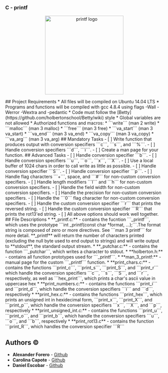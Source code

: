 ### C - printf

<p align="center"><img width="250" src="https://uploads-ssl.webflow.com/5b0fe6b5acd20859e6fbac66/5b1641a1e46275621a2b436d_Holberton-Logo-final.png" alt="printf logo"></a></p>
## Project Requirements
* All files will be compiled on Ubuntu 14.04 LTS
* Programs and functions will be compiled with gcc 4.8.4 using flags -Wall -Werror -Wextra and -pedantic
* Code must follow the [Betty](https://github.com/holbertonschool/Betty/wiki) style
* Global variables are not allowed
* Authorized functions and macros:
  * ```write``` (man 2 write)
  * ```malloc``` (man 3 malloc)
  * ```free``` (man 3 free)
  * ```va_start``` (man 3 va_start)
  * ```va_end``` (man 3 va_end)
  * ```va_copy``` (man 3 va_copy)
  * ```va_arg``` (man 3 va_arg)
## Mandatory Tasks
- [ ] Write function that produces output with conversion specifiers ```c```, ```s```, and ```%```.
- [ ] Handle conversion specifiers ```d```, ```i```.
- [ ] Create a man page for your function.
## Advanced Tasks
- [ ] Handle conversion specifier ```b```.
- [ ] Handle conversion specifiers ```u```, ```o```, ```x```, ```X```.
- [ ] Use a local buffer of 1024 chars in order to call write as little as possible.
- [ ] Handle conversion specifier ```S```.
- [ ] Handle conversion specifier ```p```.
- [ ] Handle flag characters ```+```, space, and ```#``` for non-custom conversion specifiers.
- [ ] Handle length modifiers ```l``` and ```h``` for non-custom conversion specifiers.
- [ ] Handle the field width for non-custom conversion specifiers.
- [ ] Handle the precision for non-custom conversion specifiers.
- [ ] Handle the ```0``` flag character for non-custom conversion specifiers.
- [ ] Handle the custom conversion specifier ```r``` that prints the reversed string.
- [ ] Handle the custom conversion specifier ```R``` that prints the rot13'ed string.
- [ ] All above options should work well together.
## File Descriptions
* **_printf.c:** - contains the  fucntion ```_printf```, which uses the prototype ```int _printf(const char *format, ...);```.The format string is composed of zero or more directives. See ```man 3 printf``` for more detail.
**_printf** will return the number of characters printed (excluding the null byte used to end output to strings) and will write output to
**stdout**, the standard output stream.
* **_putchar.c:** - contains the function ```_putchar```, which writes a character to stdout.
* **holberton.h:** - contains all function prototypes used for ```_printf```.
* **man_3_printf:** - manual page for the custom ```_printf``` function.
* **print_chars.c:** - contains the functions ```print_c```, ```print_s```, ```print_S```, and ```print_r``` which handle the conversion specifiers ```c```, ```s```, ```S```, and ```r```, respectively, as well as ```hex_print```, which prints a char's ascii value in uppercase hex
* **print_numbers.c:** - contains the functions ```print_i``` and ```print_d```, which handle the conversion specifiers ```i``` and ```d```, respectively
* **print_hex.c:** - contains the functions ```print_hex```, which prints an unsigned int in hexidecimal form, ```print_x```, ```print_X```, and ```print_p```, which handle the conversion specifiers ```x```, ```X```, and ```p```, respectively
* **print_unsigned_int.c:** - contains the functions ```print_u```, ```print_o```, and ```print_b```, which handle the conversion specifiers ```u```, ```o```, and ```b```, respectively
* **print_rot13.c** - contains the function ```print_R```, which handles the conversion specifier ```R```

## Authors :copyright:
* **Alexander Forero** - [Github](https://github.com/ForeroAlexander)
* **Carolina Capote** - [Github](https://github.com/Carolinacapote)
* **Daniel Escobar** - [Github](https://github.com/dantereto)